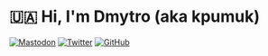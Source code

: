 # 🇺🇦 Hi, I'm Dmytro (aka kpumuk)

[![Mastodon](https://img.shields.io/mastodon/follow/109263443718869612?color=6364ff&domain=https%3A%2F%2Fruby.social&label=Mastodon&logo=mastodon&logoColor=fff&style=flat-square)](https://ruby.social/@kpumuk)
[![Twitter](https://img.shields.io/twitter/follow/kpumuk?color=1da1f2&label=Twitter&logo=twitter&logoColor=fff&style=flat-square)](https://twitter.com/kpumuk)
[![GitHub](https://img.shields.io/github/followers/kpumuk?color=f5f5f5&label=GitHub&logo=github&logoColor=fff&style=flat-square)](https://github.com/kpumuk)
